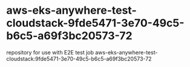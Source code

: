 # aws-eks-anywhere-test-cloudstack-9fde5471-3e70-49c5-b6c5-a69f3bc20573-72
repository for use with E2E test job aws-eks-anywhere-test-cloudstack:9fde5471-3e70-49c5-b6c5-a69f3bc20573-72
